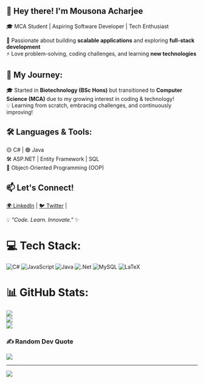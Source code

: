 ## 👋 Hey there! I'm Mousona Acharjee  
🎓 MCA Student | Aspiring Software Developer | Tech Enthusiast  

🚀 Passionate about building **scalable applications** and exploring **full-stack development**   
⚡ Love problem-solving, coding challenges, and learning **new technologies**    

## 📖 My Journey:  
🎓 Started in **Biotechnology (BSc Hons)** but transitioned to **Computer Science (MCA)** due to my growing interest in coding & technology!  
💡 Learning from scratch, embracing challenges, and continuously improving!  

## 🛠️ Languages & Tools:  
🟡 C# | 🟢 Java     
🛠️ ASP.NET | Entity Framework | SQL  
🎯 Object-Oriented Programming (OOP) 

## 📫 Let's Connect!  
[🌍 LinkedIn](https://www.linkedin.com/in/moushona-acharjee-765382211/) | [🐦 Twitter](https://x.com/Mou_Ac) |  

💡 *"Code. Learn. Innovate."* ✨  



# 💻 Tech Stack:
![C#](https://img.shields.io/badge/c%23-%23239120.svg?style=for-the-badge&logo=csharp&logoColor=white) ![JavaScript](https://img.shields.io/badge/javascript-%23323330.svg?style=for-the-badge&logo=javascript&logoColor=%23F7DF1E) ![Java](https://img.shields.io/badge/java-%23ED8B00.svg?style=for-the-badge&logo=openjdk&logoColor=white) ![.Net](https://img.shields.io/badge/.NET-5C2D91?style=for-the-badge&logo=.net&logoColor=white) ![MySQL](https://img.shields.io/badge/mysql-4479A1.svg?style=for-the-badge&logo=mysql&logoColor=white) ![LaTeX](https://img.shields.io/badge/latex-%23008080.svg?style=for-the-badge&logo=latex&logoColor=white)
# 📊 GitHub Stats:
![](https://github-readme-stats.vercel.app/api?username=mousona-001&theme=merko&hide_border=false&include_all_commits=false&count_private=false)<br/>
![](https://nirzak-streak-stats.vercel.app/?user=mousona-001&theme=merko&hide_border=false)<br/>
![](https://github-readme-stats.vercel.app/api/top-langs/?username=mousona-001&theme=merko&hide_border=false&include_all_commits=false&count_private=false&layout=compact)

### ✍️ Random Dev Quote
![](https://quotes-github-readme.vercel.app/api?type=horizontal&theme=merko)

---
[![](https://visitcount.itsvg.in/api?id=mousona-001&icon=0&color=11)](https://visitcount.itsvg.in)

<!-- Proudly created with GPRM ( https://gprm.itsvg.in ) -->
